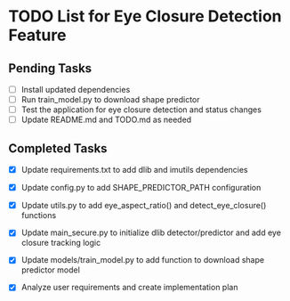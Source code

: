 # TODO List for Eye Closure Detection Feature

## Pending Tasks
- [ ] Install updated dependencies
- [ ] Run train_model.py to download shape predictor
- [ ] Test the application for eye closure detection and status changes
- [ ] Update README.md and TODO.md as needed

## Completed Tasks
- [x] Update requirements.txt to add dlib and imutils dependencies
- [x] Update config.py to add SHAPE_PREDICTOR_PATH configuration
- [x] Update utils.py to add eye_aspect_ratio() and detect_eye_closure() functions
- [x] Update main_secure.py to initialize dlib detector/predictor and add eye closure tracking logic
- [x] Update models/train_model.py to add function to download shape predictor model
- [x] Analyze user requirements and create implementation plan

